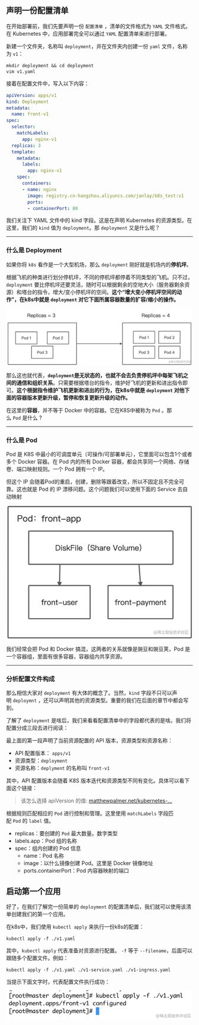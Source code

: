 ## 声明一份配置清单

在开始部署前，我们先要声明一份 `配置清单` ，清单的文件格式为 `YAML` 文件格式。在 Kubernetes 中，应用部署完全可以通过 `YAML` 配置清单来进行部署。

新建一个文件夹，名称叫 `deployment`，并在文件夹内创建一份 `yaml` 文件，名称为 `v1`：

```shell
mkdir deployment && cd deployment
vim v1.yaml
```

接着在配置文件中，写入以下内容：

```yaml
apiVersion: apps/v1
kind: Deployment
metadata:
  name: front-v1
spec:
  selector:
    matchLabels:
      app: nginx-v1
  replicas: 3
  template:
    metadata:
      labels:
        app: nginx-v1
    spec:
      containers:
      - name: nginx
        image: registry.cn-hangzhou.aliyuncs.com/janlay/k8s_test:v1
        ports:
        - containerPort: 80
```

我们关注下 YAML 文件中的 kind 字段。这是在声明 Kubernetes 的资源类型。在这里，我们的 `kind` 值为 `deployment`。那 `deployment` 又是什么呢？

---

### 什么是 Deployment

如果你将 `k8s` 看作是一个大型机场，那么 `deployment` 刚好就是机场内的**停机坪**。

根据飞机的种类进行划分停机坪，不同的停机坪都停着不同类型的飞机。只不过，`deployment` 要比停机坪还要灵活，随时可以根据剩余的空地大小（服务器剩余资源）和塔台的指令，增大/变小停机坪的空间。**这个“增大变小停机坪空间的动作”，在k8s中就是 `deployment` 对它下面所属容器数量的扩容/缩小的操作。**

![](../youdaonote-images/Pasted%20image%2020230419231205.png)

那么这也就代表，**`deployment`是无状态的，也就不会去负责停机坪中每架飞机之间的通信和组织关系**。只需要根据塔台的指令，维护好飞机的更新和进出指令即可。**这个根据指令维护飞机更新和进出的行为，在k8s中就是 `deployment` 对他下面的容器版本更新升级，暂停和恢复更新升级的动作。**

在这里的**容器**，并不等于 Docker 中的容器。它在K8S中被称为 `Pod` 。那么 `Pod` 是什么 ?

---

### 什么是 Pod

Pod 是 K8S 中最小的可调度单元（可操作/可部署单元），它里面可以包含1个或者多个 Docker 容器。在 Pod 内的所有 Docker 容器，都会共享同一个网络、存储卷、端口映射规则。一个 Pod 拥有一个 IP。

但这个 IP 会随着Pod的重启，创建，删除等跟着改变，所以不固定且不完全可靠。这也就是 Pod 的 IP 漂移问题。这个问题我们可以使用下面的 Service 去自动映射

![](../youdaonote-images/Pasted%20image%2020230419231253.png)

我们经常会把 Pod 和 Docker 搞混，这两者的关系就像是豌豆和豌豆荚，Pod 是一个容器组，里面有很多容器，容器组内共享资源。

---

### 分析配置文件构成

那么相信大家对 `deployment` 有大体的概念了。当然，`kind` 字段不只可以声明 `deploymnt` ，还可以声明其他的资源类型。重要的我们在后面的章节中都会写到。

了解了 `deployment` 是啥后，我们来看看配置清单中的字段都代表的是啥。我们将配置分成三段去进行阅读：

最上面的第一段声明了当前资源配置的 API 版本，资源类型和资源名称：

-   API 配置版本： `apps/v1`
-   资源类型：`deployment`
-   资源名称：`deplyment` 的名称叫 `front-v1`

其中，API 配置版本会随着 K8S 版本迭代和资源类型不同有变化。具体可以看下面这个链接：

> 该怎么选择 apiVersion 的值: [matthewpalmer.net/kubernetes-…](https://link.juejin.cn/?target=https%3A%2F%2Fmatthewpalmer.net%2Fkubernetes-app-developer%2Farticles%2Fkubernetes-apiversion-definition-guide.html "https://matthewpalmer.net/kubernetes-app-developer/articles/kubernetes-apiversion-definition-guide.html")


根据规则匹配相应的 `Pod` 进行控制和管理。这里使用 `matchLabels` 字段匹配 `Pod` 的 `label` 值。

-   replicas：要创建的 `Pod` 最大数量。数字类型
-   labels.app：Pod 组的名称
-   spec：组内创建的 Pod 信息
    -   name：Pod 名称
    -   image：以什么镜像创建 Pod。这里是 Docker 镜像地址
    -   ports.containerPort：Pod 内容器映射的端口

## **启动第一个应用**

好了，在我们了解完一份简单的 `deployment` 的配置清单后，我们就可以使用该清单创建我们的第一个应用。

在k8s中，我们使用 `kubectl apply` 来执行一份k8s的配置：

```shell
kubectl apply -f ./v1.yaml
```

其中，`kubectl apply` 代表准备对资源进行配置。 `-f` 等于 `--filename`，后面可以跟随多个配置文件。例如：

```shell
kubectl apply -f ./v1.yaml ./v1-service.yaml ./v1-ingress.yaml
```

当提示下面文字时，代表配置文件执行成功：

![](../youdaonote-images/Pasted%20image%2020230419231607.png)

